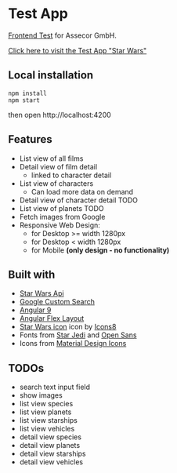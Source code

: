 # Test App

[Frontend Test](https://github.com/Assecor-GmbH/assecor-assessment-frontend)  for Assecor GmbH.

[Click here to visit the Test App "Star Wars"](https://assecor-frontend-test.web.app)

## Local installation

```
npm install
npm start
```
then open http://localhost:4200

## Features

* List view of all films
* Detail view of film detail
  * linked to character detail
* List view of characters
  * Can load more data on demand
* Detail view of character detail TODO
* List view of planets TODO
* Fetch images from Google
* Responsive Web Design:
  * for Desktop >= width 1280px
  * for Desktop < width 1280px
  * for Mobile **(only design - no functionality)**

## Built with

* [Star Wars Api](https://swapi.dev/)
* [Google Custom Search](https://developers.google.com/custom-search/)
* [Angular 9](https://angular.io/)
* [Angular Flex Layout](https://github.com/angular/flex-layout)
* <a target="_blank" href="https://icons8.com/icons/set/star-wars">Star Wars icon</a> icon by <a target="_blank" href="https://icons8.com">Icons8</a>
* Fonts from [Star Jedi](https://www.dafont.com/de/star-jedi.font) and [Open Sans](https://fonts.google.com/specimen/Open+Sans)
* Icons from [Material Design Icons](https://google.github.io/material-design-icons/)

## TODOs

* search text input field
* show images
* list view species
* list view planets
* list view starships
* list view vehicles
* detail view species
* detail view planets
* detail view starships
* detail view vehicles
